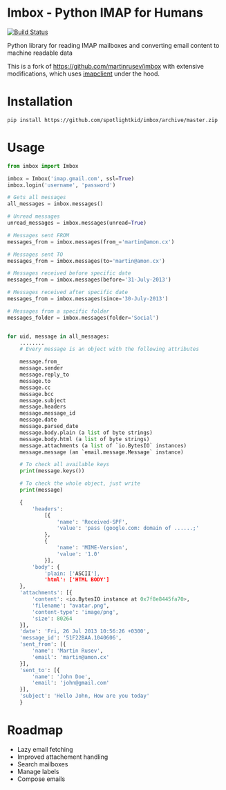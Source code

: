 Imbox - Python IMAP for Humans
==============================

[![Build Status](https://travis-ci.org/spotlightkid/imbox.svg?branch=master)](https://travis-ci.org/spotlihghtkid/imbox)


Python library for reading IMAP mailboxes and converting email content to
machine readable data

This is a fork of https://github.com/martinrusev/imbox with extensive
modifications, which uses [imapclient](http://imapclient.freshfoo.com/) under
the hood.


Installation
============

    pip install https://github.com/spotlightkid/imbox/archive/master.zip


Usage
=====

```python
from imbox import Imbox

imbox = Imbox('imap.gmail.com', ssl=True)
imbox.login('username', 'password')

# Gets all messages
all_messages = imbox.messages()

# Unread messages
unread_messages = imbox.messages(unread=True)

# Messages sent FROM
messages_from = imbox.messages(from_='martin@amon.cx')

# Messages sent TO
messages_from = imbox.messages(to='martin@amon.cx')

# Messages received before specific date
messages_from = imbox.messages(before='31-July-2013')

# Messages received after specific date
messages_from = imbox.messages(since='30-July-2013')

# Messages from a specific folder
messages_folder = imbox.messages(folder='Social')


for uid, message in all_messages:
    ........
    # Every message is an object with the following attributes

    message.from_
    message.sender
    message.reply_to
    message.to
    message.cc
    message.bcc
    message.subject
    message.headers
    message.message_id
    message.date
    message.parsed_date
    message.body.plain (a list of byte strings)
    message.body.html (a list of byte strings)
    message.attachments (a list of `io.BytesIO` instances)
    message.message (an `email.message.Message` instance)

    # To check all available keys
    print(message.keys())

    # To check the whole object, just write
    print(message)

    {
        'headers':
            [{
                'name': 'Received-SPF',
                'value': 'pass (google.com: domain of ......;'
            },
            {
                'name': 'MIME-Version',
                'value': '1.0'
            }],
        'body': {
            'plain: ['ASCII'],
            'html': ['HTML BODY']
    },
    'attachments': [{
        'content': <io.BytesIO instance at 0x7f8e8445fa70>,
        'filename': "avatar.png",
        'content-type': 'image/png',
        'size': 80264
    }],
    'date': 'Fri, 26 Jul 2013 10:56:26 +0300',
    'message_id': '51F22BAA.1040606',
    'sent_from': [{
        'name': 'Martin Rusev',
        'email': 'martin@amon.cx'
    }],
    'sent_to': [{
        'name': 'John Doe',
        'email': 'john@gmail.com'
    }],
    'subject': 'Hello John, How are you today'
    }
```

Roadmap
=======

* Lazy email fetching
* Improved attachement handling
* Search mailboxes
* Manage labels
* Compose emails
